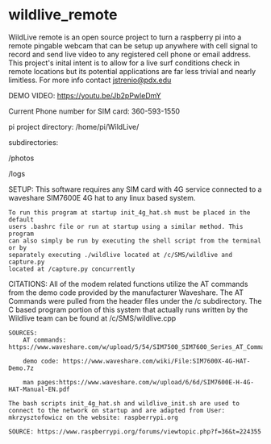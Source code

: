 # wildlive_remote
WildLive remote is an open source project to turn a raspberry pi into a remote pingable webcam that can be setup up anywhere with cell signal to record and send live video to any registered cell phone or email address. This project's inital intent is to allow for a live surf conditions check in remote locations but its potential applications are far less trivial and  nearly limitless. For more info contact jstrenio@pdx.edu

DEMO VIDEO: https://youtu.be/Jb2pPwleDmY

Current Phone number for SIM card: 360-593-1550

pi project directory: /home/pi/WildLive/

subdirectories:

/photos

/logs

SETUP:
    This software requires any SIM card with 4G service connected to a waveshare SIM7600E 4G hat to any linux based system.

    To run this program at startup init_4g_hat.sh must be placed in the default
    users .bashrc file or run at startup using a similar method. This program
    can also simply be run by executing the shell script from the terminal or by
    separately executing ./wildlive located at /c/SMS/wildlive and capture.py
    located at /capture.py concurrently

CITATIONS:
    All of the modem related functions utilize the AT commands from the demo code provided by the manufacturer Waveshare. The AT Commands were pulled from the header files under the /c subdirectory. The C based program portion of this system that actually runs written by the Wildlive team can be found at /c/SMS/wildlive.cpp 
    
    SOURCES: 
        AT commands: https://www.waveshare.com/w/upload/5/54/SIM7500_SIM7600_Series_AT_Command_Manual_V1.08.pdf

        demo code: https://www.waveshare.com/wiki/File:SIM7600X-4G-HAT-Demo.7z
        
        man pages:https://www.waveshare.com/w/upload/6/6d/SIM7600E-H-4G-HAT-Manual-EN.pdf

    The bash scripts init_4g_hat.sh and wildlive_init.sh are used to connect to the network on startup and are adapted from User: mkrzysztofowicz on the website: raspberrypi.org 

    SOURCE: https://www.raspberrypi.org/forums/viewtopic.php?f=36&t=224355